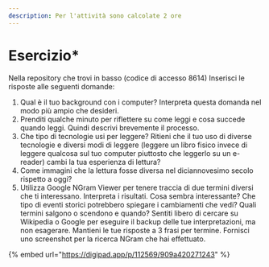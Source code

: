 ```yaml
---
description: Per l'attività sono calcolate 2 ore
---
```


# Esercizio\*

Nella repository che trovi in basso (codice di accesso 8614) Inserisci le risposte alle seguenti domande:

1. Qual è il tuo background con i computer? Interpreta questa domanda nel modo più ampio che desideri.&#x20;
2. Prenditi qualche minuto per riflettere su come leggi e cosa succede quando leggi. Quindi descrivi brevemente il processo.&#x20;
3. Che tipo di tecnologie usi per leggere? Ritieni che il tuo uso di diverse tecnologie e diversi modi di leggere (leggere un libro fisico invece di leggere qualcosa sul tuo computer piuttosto che leggerlo su un e-reader) cambi la tua esperienza di lettura? &#x20;
4. Come immagini che la lettura fosse diversa nel diciannovesimo secolo rispetto a oggi?&#x20;
5. Utilizza Google NGram Viewer per tenere traccia di due termini diversi che ti interessano. Interpreta i risultati. Cosa sembra interessante?  Che tipo di eventi storici potrebbero spiegare i cambiamenti che vedi? Quali termini salgono o scendono e quando? Sentiti libero di cercare su Wikipedia o Google per eseguire il backup delle tue interpretazioni, ma non esagerare. Mantieni le tue risposte a 3 frasi per termine. Fornisci uno screenshot per la ricerca NGram che hai effettuato.

{% embed url="https://digipad.app/p/112569/909a420271243" %}
